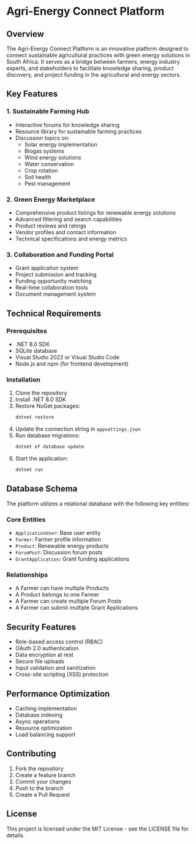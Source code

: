 # Agri-Energy Connect Platform

## Overview
The Agri-Energy Connect Platform is an innovative platform designed to connect sustainable agricultural practices with green energy solutions in South Africa. It serves as a bridge between farmers, energy industry experts, and stakeholders to facilitate knowledge sharing, product discovery, and project funding in the agricultural and energy sectors.

## Key Features

### 1. Sustainable Farming Hub
- Interactive forums for knowledge sharing
- Resource library for sustainable farming practices
- Discussion topics on:
  - Solar energy implementation
  - Biogas systems
  - Wind energy solutions
  - Water conservation
  - Crop rotation
  - Soil health
  - Pest management

### 2. Green Energy Marketplace
- Comprehensive product listings for renewable energy solutions
- Advanced filtering and search capabilities
- Product reviews and ratings
- Vendor profiles and contact information
- Technical specifications and energy metrics

### 3. Collaboration and Funding Portal
- Grant application system
- Project submission and tracking
- Funding opportunity matching
- Real-time collaboration tools
- Document management system

## Technical Requirements

### Prerequisites
- .NET 8.0 SDK
- SQLite database
- Visual Studio 2022 or Visual Studio Code
- Node.js and npm (for frontend development)

### Installation
1. Clone the repository
2. Install .NET 8.0 SDK
3. Restore NuGet packages:
   ```bash
   dotnet restore
   ```
4. Update the connection string in `appsettings.json`
5. Run database migrations:
   ```bash
   dotnet ef database update
   ```
6. Start the application:
   ```bash
   dotnet run
   ```

## Database Schema
The platform utilizes a relational database with the following key entities:

### Core Entities
- `ApplicationUser`: Base user entity
- `Farmer`: Farmer profile information
- `Product`: Renewable energy products
- `ForumPost`: Discussion forum posts
- `GrantApplication`: Grant funding applications

### Relationships
- A Farmer can have multiple Products
- A Product belongs to one Farmer
- A Farmer can create multiple Forum Posts
- A Farmer can submit multiple Grant Applications

## Security Features
- Role-based access control (RBAC)
- OAuth 2.0 authentication
- Data encryption at rest
- Secure file uploads
- Input validation and sanitization
- Cross-site scripting (XSS) protection

## Performance Optimization
- Caching implementation
- Database indexing
- Async operations
- Resource optimization
- Load balancing support

## Contributing
1. Fork the repository
2. Create a feature branch
3. Commit your changes
4. Push to the branch
5. Create a Pull Request

## License
This project is licensed under the MIT License - see the LICENSE file for details.
